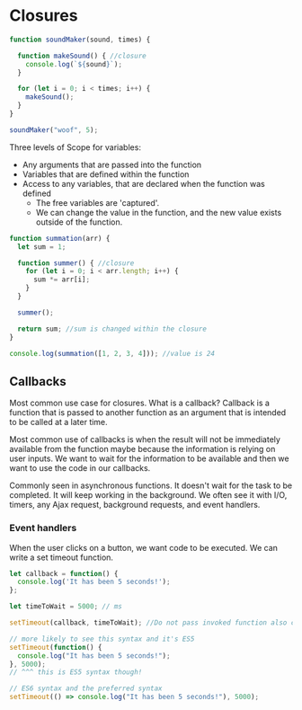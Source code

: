 # Closures

``` JavaScript
function soundMaker(sound, times) {

  function makeSound() { //closure
    console.log(`${sound}`);
  }

  for (let i = 0; i < times; i++) {
    makeSound();
  }
}

soundMaker("woof", 5);
```
Three levels of Scope for variables:
* Any arguments that are passed into the function
* Variables that are defined within the function
* Access to any variables, that are declared when the function was defined
  * The free variables are 'captured'.
  * We can change the value in the function, and the new value exists outside of the function.


``` JavaScript
function summation(arr) {
  let sum = 1;

  function summer() { //closure
    for (let i = 0; i < arr.length; i++) {
      sum *= arr[i];
    }
  }

  summer();

  return sum; //sum is changed within the closure
}

console.log(summation([1, 2, 3, 4])); //value is 24
```

## Callbacks

Most common use case for closures. What is a callback? Callback is a function that is passed to another function as an argument that is intended to be called at a later time.

Most common use of callbacks is when the result will not be immediately available from the function maybe because the information is relying on user inputs. We want to wait for the information to be available and then we want to use the code in our callbacks.

Commonly seen in asynchronous functions. It doesn't wait for the task to be completed. It will keep working in the background. We often see it with I/O, timers, any Ajax request, background requests, and event handlers.

### Event handlers

When the user clicks on a button, we want code to be executed. We can write a set timeout function.

``` JavaScript
let callback = function() {
  console.log('It has been 5 seconds!');
};

let timeToWait = 5000; // ms

setTimeout(callback, timeToWait); //Do not pass invoked function also callback returns the returned value of the callback

// more likely to see this syntax and it's ES5
setTimeout(function() {
  console.log("It has been 5 seconds!");
}, 5000);
// ^^^ this is ES5 syntax though!

// ES6 syntax and the preferred syntax
setTimeout(() => console.log("It has been 5 seconds!"), 5000);
```
